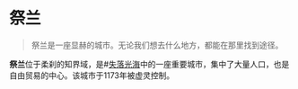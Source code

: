 # 祭兰

> 祭兰是一座显赫的城市。无论我们想去什么地方，都能在那里找到途径。

**祭兰**位于柔刹的知界域，是#[失落光海](locations/sea-of-lost-lights)中的一座重要城市，集中了大量人口，也是自由贸易的中心。该城市于1173年被虚灵控制。
